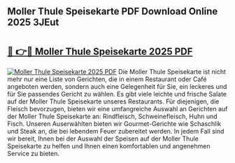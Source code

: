 ## Moller Thule Speisekarte PDF Download Online 2025 3JEut

# <h2><a href="http://gcdeccl.nevu.top/?p=Moller+Thule+Speisekarte">🔗 👉🔴 Moller Thule Speisekarte 2025 PDF</a></h2>

[![Moller Thule Speisekarte 2025 PDF](https://i.imgur.com/dBaPXMq.png)](http://gcdeccl.nevu.top/?p=Moller+Thule+Speisekarte)
Die Moller Thule Speisekarte ist nicht mehr nur eine Liste von Gerichten, die in einem Restaurant oder Café angeboten werden, sondern auch eine Gelegenheit für Sie, ein leckeres und für Sie passendes Gericht zu wählen. Es gibt viele leichte und frische Salate auf der Moller Thule Speisekarte unseres Restaurants. Für diejenigen, die Fleisch bevorzugen, bieten wir eine umfangreiche Auswahl an Gerichten auf der Moller Thule Speisekarte an: Rindfleisch, Schweinefleisch, Huhn und Fisch. Unseren Auserwählten bieten wir Gourmet-Gerichte wie Schaschlik und Steak an, die bei lebendem Feuer zubereitet werden. In jedem Fall sind wir bereit, Ihnen bei der Auswahl der Speisen auf der Moller Thule Speisekarte zu helfen und Ihnen einen komfortablen und angenehmen Service zu bieten.

